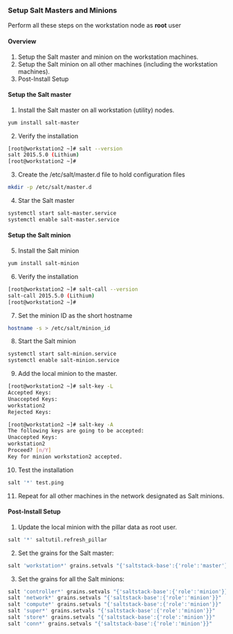
### Setup Salt Masters and Minions

Perform all these steps on the workstation node as **root** user

#### Overview

1. Setup the Salt master and minion on the workstation machines.
2. Setup the Salt minion on all other machines (including the workstation machines).
3. Post-Install Setup

#### Setup the Salt master

1. Install the Salt master on all workstation (utility) nodes.

 ```bash
 yum install salt-master
 ```

2. Verify the installation

 ```bash
 [root@workstation2 ~]# salt --version
 salt 2015.5.0 (Lithium)
 [root@workstation2 ~]# 
 ```

3. Create the /etc/salt/master.d file to hold configuration files

 ```bash
 mkdir -p /etc/salt/master.d
 ```

4. Star the Salt master

 ```bash
 systemctl start salt-master.service
 systemctl enable salt-master.service
 ```
 
 #### Setup the Salt minion

5. Install the Salt minion

 ```bash
 yum install salt-minion
 ```

6. Verify the installation

 ```bash
 [root@workstation2 ~]# salt-call --version
 salt-call 2015.5.0 (Lithium)
 [root@workstation2 ~]# 
 ```

7. Set the minion ID as the short hostname

 ```bash
 hostname -s > /etc/salt/minion_id
 ```

8. Start the Salt minion 

 ```bash
 systemctl start salt-minion.service
 systemctl enable salt-minion.service
 ```

9. Add the local minion to the master.

 ```bash
 [root@workstation2 ~]# salt-key -L
 Accepted Keys:
 Unaccepted Keys:
 workstation2
 Rejected Keys:
```

 ```bash
 [root@workstation2 ~]# salt-key -A 
 The following keys are going to be accepted:
 Unaccepted Keys:
 workstation2
 Proceed? [n/Y]  
 Key for minion workstation2 accepted.
```

10. Test the installation

 ```bash
 salt '*' test.ping
 ```

11. Repeat for all other machines in the network designated as Salt minions.

#### Post-Install Setup

1. Update the local minion with the pillar data as root user.

 ```bash
 salt '*' saltutil.refresh_pillar
 ```

2. Set the grains for the Salt master:

 ```bash
 salt 'workstation*' grains.setvals "{'saltstack-base':{'role':'master'}}"
 ```
3. Set the grains for all the Salt minions:

 ```bash
 salt 'controller*' grains.setvals "{'saltstack-base':{'role':'minion'}}"
 salt 'network*' grains.setvals "{'saltstack-base':{'role':'minion'}}"
 salt 'compute*' grains.setvals "{'saltstack-base':{'role':'minion'}}"
 salt 'super*' grains.setvals "{'saltstack-base':{'role':'minion'}}"
 salt 'store*' grains.setvals "{'saltstack-base':{'role':'minion'}}"
 salt 'conn*' grains.setvals "{'saltstack-base':{'role':'minion'}}"
 ```

 
